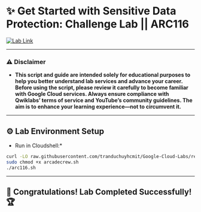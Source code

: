 # ✨ Get Started with Sensitive Data Protection: Challenge Lab || ARC116
[![Lab Link](https://img.shields.io/badge/Open_Lab-Cloud_Skills_Boost-4285F4?style=for-the-badge&logo=google&logoColor=white)](https://www.cloudskillsboost.google/focuses/64782?parent=catalog)

---

### ⚠️ Disclaimer  
- **This script and guide are intended solely for educational purposes to help you better understand lab services and advance your career. Before using the script, please review it carefully to become familiar with Google Cloud services. Always ensure compliance with Qwiklabs’ terms of service and YouTube’s community guidelines. The aim is to enhance your learning experience—not to circumvent it.**

---

## ⚙️ Lab Environment Setup

* Run in Cloudshell:*

```bash
curl -LO raw.githubusercontent.com/tranduchuyhcmit/Google-Cloud-Labs/refs/heads/main/ARC116/arc116.sh
sudo chmod +x arcadecrew.sh
./arc116.sh
```

---

## 🎉 **Congratulations! Lab Completed Successfully!** 🏆  
